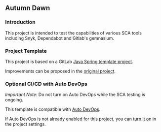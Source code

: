 ## Autumn Dawn

### Introduction

This project is intended to test the capabilities of various SCA tools including Snyk, Dependabot and Gitlab's gemnasium.

### Project Template

This project is based on a GitLab [Java Spring template project](https://docs.gitlab.com/ee/gitlab-basics/create-project.html).

Improvements can be proposed in the [original project](https://gitlab.com/gitlab-org/project-templates/spring).

### Optional CI/CD with Auto DevOps

*Important Note:* Do not turn on Auto DevOps while the SCA testing is ongoing. 

This template is compatible with [Auto DevOps](https://docs.gitlab.com/ee/topics/autodevops/).

If Auto DevOps is not already enabled for this project, you can [turn it on](https://docs.gitlab.com/ee/topics/autodevops/#enabling-auto-devops) in the project settings.
